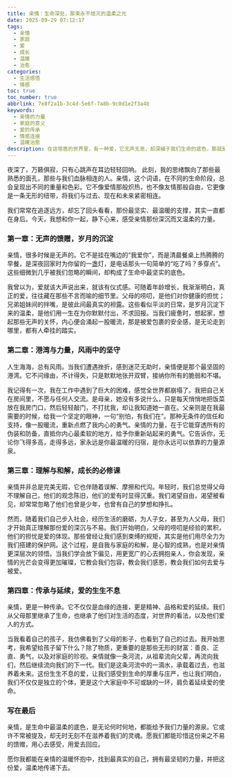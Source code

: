 ```yaml
---
title: 亲情：生命深处，那束永不熄灭的温柔之光
date: 2025-09-29 07:12:17
tags:
  - 亲情
  - 家庭
  - 爱
  - 成长
  - 温暖
  - 治愈
categories:
  - 生活感悟
  - 情感
toc: true
toc_number: true
abbrlink: 7e8f2a1b-3c4d-5e6f-7a8b-9c0d1e2f3a4b
keywords:
  - 亲情的力量
  - 家庭的意义
  - 爱的传承
  - 情感连接
  - 温暖治愈
description: 在这喧嚣的世界里，有一种爱，它无声无息，却深植于我们生命的底色，那就是亲情。它不是轰轰烈烈的誓言，而是细水长流的陪伴；它不是刻意雕琢的浪漫，而是血脉相连的羁绊。今天，我想和你一起，轻轻拨开岁月的尘埃，感受那份来自生命深处的温柔与力量，重新审视亲情在我们生命中不可替代的意义。
---
```


夜深了，万籁俱寂，只有心跳声在耳边轻轻回响。
此刻，我的思绪飘向了那些最熟悉的面孔，那些与我们血脉相连的人。亲情，这个词语，在不同的生命阶段，总会呈现出不同的重量和色彩。它不像爱情那般炽热，也不像友情那般自由，它更像是一条无形的纽带，将我们与过去、现在和未来紧密相连。

我们常常在追逐远方，却忘了回头看看，那份最坚实、最温暖的支撑，其实一直都在身后。今天，我想和你一起，静下心来，感受亲情那份深沉而又温柔的力量。

### 第一章：无声的馈赠，岁月的沉淀

亲情，很多时候是无声的。它不是挂在嘴边的“我爱你”，而是清晨餐桌上热腾腾的早餐，是深夜回家时为你留的一盏灯，是电话那头一句简单的“吃了吗？多穿点”。这些细微到几乎被我们忽略的瞬间，却构成了生命中最坚实的底色。

我曾以为，爱就该大声说出来，就该有仪式感。可随着年龄增长，我渐渐明白，真正的爱，往往藏在那些不言而喻的细节里。父母的唠叨，是他们对你健康的担忧；兄弟姐妹间的拌嘴，是彼此间最真实的袒露。这些看似平淡的日常，是岁月沉淀下来的温柔，是他们用一生在为你默默付出，不求回报。当我们疲惫时，想起家，想起那些无声的关怀，内心便会涌起一股暖流，那是被爱包裹的安全感，是无论走到哪里，都有人牵挂的踏实。

### 第二章：港湾与力量，风雨中的坚守

人生海海，总有风雨。当我们遭遇挫折，感到迷茫无助时，亲情便是那个最坚固的港湾。它不问缘由，不计得失，只是默默地张开双臂，接纳你所有的脆弱和不堪。

我记得有一次，我在工作中遇到了巨大的困难，感觉全世界都崩塌了。我把自己关在房间里，不愿与任何人交流。是母亲，她没有多说什么，只是每天悄悄地把饭菜放在我房门口，然后轻轻敲门，不打扰我，却让我知道她一直在。父亲则是在我最需要的时候，给我一个坚定的眼神，一句“别怕，有我们在”。那种无条件的信任和支持，像一股暖流，重新点燃了我内心的勇气。亲情的力量，在于它能穿透所有的伪装和防备，直抵你内心最柔软的地方，给予你重新站起来的勇气。它告诉你，无论你飞得多高，走得多远，家永远是你最温暖的归宿，是你永远可以依靠的力量源泉。

### 第三章：理解与和解，成长的必修课

亲情并非总是完美无瑕，它也伴随着误解、摩擦和代沟。年轻时，我们总觉得父母不理解自己，他们的观念陈旧，他们的爱有时显得沉重。我们渴望自由，渴望被看见，却常常忽略了他们也曾是少年，也曾有自己的梦想和挣扎。

然而，随着我们自己步入社会，经历生活的磨砺，为人子女，甚至为人父母，我们才开始真正理解那份爱的深沉与不易。我们开始明白，父母的唠叨是经验的累积，他们的担忧是爱的体现。那些曾经让我们感到束缚的规矩，其实是他们用尽全力为我们搭建的保护网。这个过程，是自我与家庭的和解，是心智的成熟，也是对亲情更深层次的领悟。当我们学会放下偏见，用更宽广的心去拥抱亲人，你会发现，亲情的光芒会变得更加璀璨，它教会我们包容，教会我们感恩，教会我们如何去爱与被爱。

### 第四章：传承与延续，爱的生生不息

亲情，更是一种传承。它不仅仅是血缘的连接，更是精神、品格和爱的延续。我们从父母那里继承了生命，也继承了他们对生活的态度，对世界的看法，以及他们爱人的方式。

当我看着自己的孩子，我仿佛看到了父母的影子，也看到了自己的过去。我开始思考，我希望给孩子留下什么？除了物质，更重要的是那些无形的财富：善良、正直、勇气，以及对家庭的珍视。亲情就像一条河流，从祖辈流向父辈，再流向我们，然后继续流向我们的下一代。我们是这条河流中的一滴水，承载着过去，也滋养着未来。这份生生不息的爱，让我们感受到生命的厚重与庄严，也让我们明白，我们不仅仅是独立的个体，更是这个大家庭中不可或缺的一环，肩负着延续爱的使命。

### 写在最后

亲情，是生命中最温柔的底色，是无论何时何地，都能给予我们力量的源泉。它或许不常被提及，却无时无刻不在滋养着我们的灵魂。愿我们都能珍惜这份来之不易的馈赠，用心去感受，用爱去回应。

愿你我都能在亲情的温暖怀抱中，找到最真实的自己，拥有最坚韧的力量，并把这份爱，温柔地传递下去。